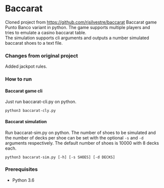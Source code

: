 # Baccarat
Cloned project from https://github.com/rjsilvestre/baccarat
Baccarat game Punto Banco variant in python.
The game supports multiple players and tries to emulate a casino baccarat table.  
The simulation supports cli arguments and outputs a number simulated baccarat shoes to a text file.

### Changes from original project
Added jackpot rules.

### How to run
#### Baccarat game cli
Just run baccarat-cli.py on python.
```
python3 baccarat-cly.py
```
#### Baccarat simulation
Run baccarat-sim.py on python. The number of shoes to be simulated and the number of decks per shoe can be set with the optional ```-s``` and ```-d``` arguments respectively. The default number of shoes is 10000 with 8 decks each.
```
python3 baccarat-sim.py [-h] [-s SHOES] [-d DECKS]
```

### Prerequisites
* Python 3.6
